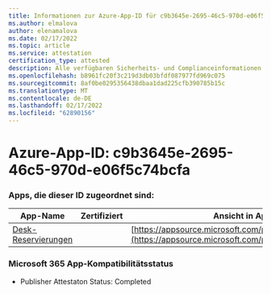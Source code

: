 ```yaml
---
title: Informationen zur Azure-App-ID für c9b3645e-2695-46c5-970d-e06f5c74bcfa
ms.author: elmalova
author: elenamalova
ms.date: 02/17/2022
ms.topic: article
ms.service: attestation
certification_type: attested
description: Alle verfügbaren Sicherheits- und Complianceinformationen für c9b3645e-2695-46c5-970d-e06f5c74bcfa.
ms.openlocfilehash: b8961fc20f3c219d3db03bfdf087977fd969c075
ms.sourcegitcommit: 8af0be0295356438dbaa1dad225cfb390785b15c
ms.translationtype: MT
ms.contentlocale: de-DE
ms.lasthandoff: 02/17/2022
ms.locfileid: "62890156"
---
```

# <a name="azure-app-id-c9b3645e-2695-46c5-970d-e06f5c74bcfa"></a>Azure-App-ID: c9b3645e-2695-46c5-970d-e06f5c74bcfa


### <a name="apps-associated-with-this-id"></a>Apps, die dieser ID zugeordnet sind:
| **App-Name** | **Zertifiziert** | **Ansicht in AppSource** |
|--------------|---------------|-----------------------|
| [Desk-Reservierungen](https://docs.microsoft.com/microsoft-365-app-certification/forward/WA200003532) |  | [https://appsource.microsoft.com/product/office/WA200003532](https://appsource.microsoft.com/product/office/WA200003532) |

### <a name="microsoft-365-app-compliance-status"></a>Microsoft 365 App-Kompatibilitätsstatus
- Publisher Attestaton Status: Completed
